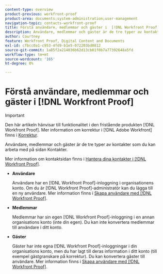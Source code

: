 ```yaml
---
content-type: overview
product-previous: workfront-proof
product-area: documents;system-administration;user-management
navigation-topic: contacts-workfront-proof
title: Förstå användare, medlemmar och gäster i  [!DNL Workfront Proof]
description: Användare, medlemmar och gäster är de tre typer av kontakter som du kan arbeta med på sidan Kontakter.
author: Courtney
feature: Workfront Proof, Digital Content and Documents
exl-id: cfbcc0a1-c953-4fd9-b1e5-072203bd0812
source-git-commit: 1a85f2a214036b62d13cb01f0b7a77392648a5fd
workflow-type: tm+mt
source-wordcount: '165'
ht-degree: 0%

---
```


# Förstå användare, medlemmar och gäster i [!DNL Workfront Proof]

>[!IMPORTANT]
>
>Den här artikeln hänvisar till funktionalitet i den fristående produkten [!DNL Workfront Proof]. Mer information om korrektur i [!DNL Adobe Workfront] finns i [Korrektur](../../../review-and-approve-work/proofing/proofing.md).

Användare, medlemmar och gäster är de tre typer av kontakter som du kan arbeta med på sidan Kontakter.

Mer information om kontaktsidan finns i [Hantera dina kontakter i [!DNL Workfront Proof]](../../../workfront-proof/wp-mnguserscontacts/contacts/manage-contacts.md).

* **Användare**

  Användare har en [!DNL Workfront Proof]-inloggning i organisationens konto. Om du är [!DNL Workfront Proof]-administratör kan du lägga till en ny användare. Mer information finns i [Skapa användare med  [!DNL Workfront Proof]](../../../workfront-proof/wp-mnguserscontacts/users/create-users.md).

* **Medlemmar**

  Medlemmar har sin egen [!DNL Workfront Proof]-inloggning i en annan organisations konto (inte din egen). Du kan inte konvertera medlemmar till användare i ditt konto.

* **Gäster**

  Gäster har inte egna [!DNL Workfront Proof]-inloggningar i din organisations konto, men du har lagt till deras information i ditt konto (till exempel gästgranskare på korrektur). Du kan konvertera gäster till användare. Mer information finns i [Skapa användare med  [!DNL Workfront Proof]](../../../workfront-proof/wp-mnguserscontacts/users/create-users.md).
